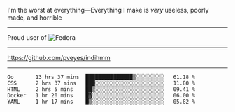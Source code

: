 I'm the worst at everything—Everything I make is *very* useless, poorly made, and horrible

___
Proud user of ![Fedora](https://img.shields.io/badge/-Fedora-blue?style=flat-square&logo=fedora)

___
https://github.com/pveyes/indihmm

___
<!--START_SECTION:waka-->
```text
Go       13 hrs 37 mins  ███████████████▒░░░░░░░░░   61.18 % 
CSS      2 hrs 37 mins   ███░░░░░░░░░░░░░░░░░░░░░░   11.80 % 
HTML     2 hrs 5 mins    ██▒░░░░░░░░░░░░░░░░░░░░░░   09.41 % 
Docker   1 hr 20 mins    █▓░░░░░░░░░░░░░░░░░░░░░░░   06.00 % 
YAML     1 hr 17 mins    █▒░░░░░░░░░░░░░░░░░░░░░░░   05.82 % 
```
<!--END_SECTION:waka-->
